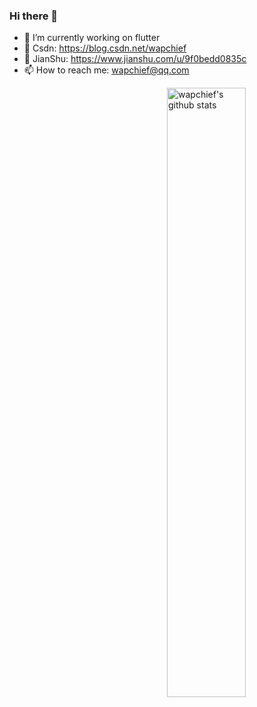 ### Hi there 👋


- 🔭 I’m currently working on flutter
- 🌱 Csdn: https://blog.csdn.net/wapchief
- 👯 JianShu: https://www.jianshu.com/u/9f0bedd0835c
- 📫 How to reach me: wapchief@qq.com


<img align="right" alt="wapchief's github stats" width="50%" src="https://github-readme-stats.vercel.app/api?username=wapchief&show_icons=true">
